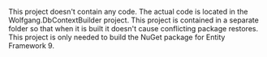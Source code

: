 This project doesn't contain any code. 
The actual code is located in the Wolfgang.DbContextBuilder project.
This project is contained in a separate folder so that when it is built it doesn't cause conflicting package restores.
This project is only needed to build the NuGet package for Entity Framework 9.
